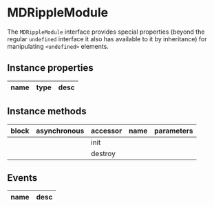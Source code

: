 # MDRippleModule
The `MDRippleModule` interface provides special properties (beyond the regular `undefined` interface it also has available to it by inheritance) for manipulating `<undefined>` elements.

## Instance properties

name|type|desc
---|---|---

## Instance methods

block| asynchronous | accessor| name| parameters
---| --- | ---| ---| ---
|  | | init| 
|  | | destroy| 

## Events

name|desc
---|---
